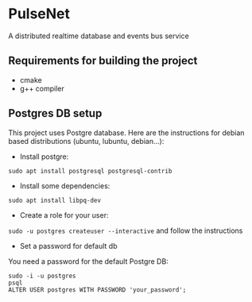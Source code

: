 # PulseNet
A distributed realtime database and events bus service

## Requirements for building the project

* cmake
* g++ compiler


## Postgres DB setup
This project uses Postgre database. Here are the instructions for debian based distributions (ubuntu, lubuntu, debian...):

* Install postgre:

`sudo apt install postgresql postgresql-contrib`

* Install some dependencies:

`sudo apt install libpq-dev`

*  Create a role for your user:

`sudo -u postgres createuser --interactive` and follow the instructions

*  Set a password for default db


You need a password for the default Postgre DB:

```
sudo -i -u postgres
psql
ALTER USER postgres WITH PASSWORD 'your_password';
```

